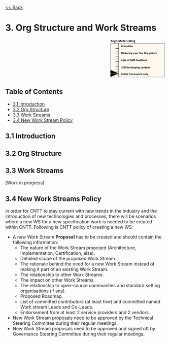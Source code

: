 [<< Back](../)

# 3. Org Structure and Work Streams
<p align="right"><img src="../figures/bogo_ifo.png" alt="scope" title="Scope" width="35%"/></p>

## Table of Contents
* [3.1 Introduction](#3.1)
* [3.2 Org Structure](#3.2)
* [3.3 Work Streams](#3.3)
* [3.4 New Work Stream Policy](#3.4)

<a name="3.1"></a>
## 3.1 Introduction

<a name="3.2"></a>
## 3.2 Org Structure

<a name="3.3"></a>
## 3.3 Work Streams

[Work in progress]

<a name="3.4"></a>
## 3.4 New Work Streams Policy
In order for CNTT to stay current with new trends in the industry and the introduction of new technologies and processes, there will be scenarios where a new WS for a new specification work is needed to be created within CNTT. Following is CNTT policy of creating a new WS:

- A new Work Stream **Proposal** has to be created and should contain the following information:
  - The nature of the Work Stream proposed (Architecture, Implementation, Certification, else).
  - Detailed scope of the proposed Work Stream.
  - The rationale behind the need for a new Work Stream instead of making it part of an existing Work Stream.
  - The relationship to other Work Streams.
  - The impact on other Work Streams.
  - The relationship to open-source communities and standard setting organisations (if any).
  - Proposed Roadmap.
  - List of committed contributors (at least five) and committed named Work stream Leads and Co-Leads.
  - Endorsement from at least 2 service providers and 2 vendors.
- New Work Stream proposals need to be approved by the Technical Steering Committee during their regular meetings.
- New Work Stream proposals need to be approved and signed off by Governance Steering Committee during their regular meetings.






